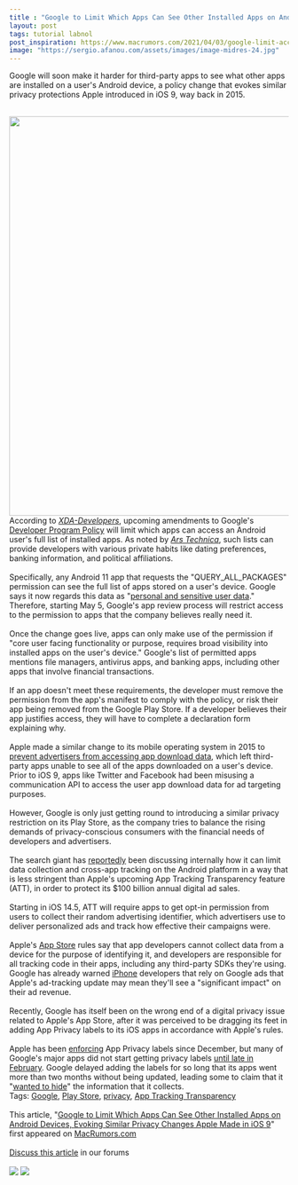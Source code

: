 ```yaml
---
title : "Google to Limit Which Apps Can See Other Installed Apps on Android Devices, Evoking Similar Privacy Changes Apple Made in iOS 9"
layout: post
tags: tutorial labnol
post_inspiration: https://www.macrumors.com/2021/04/03/google-limit-access-installed-android-apps-ios-9/
image: "https://sergio.afanou.com/assets/images/image-midres-24.jpg"
---
```


Google will soon make it harder for third-party apps to see what other apps are installed on a user's Android device, a policy change that evokes similar privacy protections Apple introduced in iOS 9, way back in 2015.
<br/>

<br/>
<img src="https://images.macrumors.com/article-new/2021/03/play-store-google.jpeg" alt="" width="1280" height="720" class="aligncenter size-full wp-image-789157" />
<br/>
According to <em><a href="https://www.xda-developers.com/google-is-restricting-which-apps-can-see-the-other-installed-apps-on-your-device/">XDA-Developers</a></em>, upcoming amendments to Google's <a href="https://support.google.com/googleplay/android-developer/answer/10446026?hl=en">Developer Program Policy</a> will limit which apps can access an Android user's full list of installed apps. As noted by <em><a href="https://arstechnica.com/gadgets/2021/04/new-play-store-rules-block-most-apps-from-scanning-your-entire-app-list/">Ars Technica</a></em>, such lists can provide developers with various private habits like dating preferences, banking information, and political affiliations. 
<br/>

<br/>
Specifically, any Android 11 app that requests the "QUERY_ALL_PACKAGES" permission can see the full list of apps stored on a user's device. Google says it now regards this data as "<a href="https://support.google.com/googleplay/android-developer/answer/10144311?visit_id=637529906115169103-1524561010&rd=1">personal and sensitive user data</a>." Therefore, starting May 5, Google's app review process will restrict access to the permission to apps that the company believes really need it.
<br/>

<br/>
Once the change goes live, apps can only make use of the permission if "core user facing functionality or purpose, requires broad visibility into installed apps on the user's device." Google's list of permitted apps mentions file managers, antivirus apps, and banking apps, including other apps that involve financial transactions.
<br/>

<br/>
If an app doesn't meet these requirements, the developer must remove the permission from the app's manifest to comply with the policy, or risk their app being removed from the Google Play Store. If a developer believes their app justifies access, they will have to complete a declaration form explaining why.
<br/>

<br/>
Apple made a similar change to its mobile operating system in 2015 to <a href="https://www.macrumors.com/2015/06/24/ios-9-policy-change-advertising-privacy/">prevent advertisers from accessing app download data</a>, which left third-party apps unable to see all of the apps downloaded on a user's device. Prior to iOS 9, apps like Twitter and Facebook had been misusing a communication API to access the user app download data for ad targeting purposes.
<br/>

<br/>
However, Google is only just getting round to introducing a similar privacy restriction on its Play Store, as the company tries to balance the rising demands of privacy-conscious consumers with the financial needs of developers and advertisers. 
<br/>

<br/>
The search giant has <a href="https://www.bloomberg.com/news/articles/2021-02-04/google-explores-alternative-to-apple-s-new-anti-tracking-feature">reportedly</a> been discussing internally how it can limit data collection and cross-app tracking on the Android platform in a way that is less stringent than Apple's upcoming App Tracking Transparency feature (ATT), in order to protect its &#36;100 billion annual digital ad sales.
<br/>

<br/>
Starting in iOS 14.5, ATT will require apps to get opt-in permission from users to collect their random advertising identifier, which advertisers use to deliver personalized ads and track how effective their campaigns were. 
<br/>

<br/>
Apple's <a href="https://www.macrumors.com/guide/app-store/">App Store</a> rules say that app developers cannot collect data from a device for the purpose of identifying it, and developers are responsible for all tracking code in their apps, including any third-party SDKs they're using. Google has already warned <a href="https://www.macrumors.com/guide/iphone/">iPhone</a> developers that rely on Google ads that Apple's ad-tracking update may mean they'll see a "significant impact" on their ad revenue.
<br/>

<br/>
Recently, Google has itself been on the wrong end of a digital privacy issue related to Apple's &zwnj;App Store&zwnj;, after it was perceived to be dragging its feet in adding App Privacy labels to its iOS apps in accordance with Apple's rules. 
<br/>

<br/>
Apple has been <a href="https://www.macrumors.com/2020/12/14/app-store-privacy-labels-ios-14-3/">enforcing</a> App Privacy labels since December, but many of Google's major apps did not start getting privacy labels <a href="https://www.macrumors.com/2021/02/22/google-gmail-app-privacy-labels/">until late in February</a>. Google delayed adding the labels for so long that its apps went more than two months without being updated, leading some to claim that it "<a href="https://www.macrumors.com/2021/03/15/duckduckgo-google-search-spying-on-users/">wanted to hide</a>" the information that it collects. <div class="linkback">Tags: <a href="https://www.macrumors.com/guide/google/">Google</a>, <a href="https://www.macrumors.com/guide/play-store/">Play Store</a>, <a href="https://www.macrumors.com/guide/privacy/">privacy</a>, <a href="https://www.macrumors.com/guide/app-tracking-transparency/">App Tracking Transparency</a></div><br/>This article, &quot;<a href="https://www.macrumors.com/2021/04/03/google-limit-access-installed-android-apps-ios-9/">Google to Limit Which Apps Can See Other Installed Apps on Android Devices, Evoking Similar Privacy Changes Apple Made in iOS 9</a>&quot; first appeared on <a href="https://www.macrumors.com">MacRumors.com</a><br/><br/><a href="https://forums.macrumors.com/threads/google-to-limit-which-apps-can-see-other-installed-apps-on-android-devices-evoking-similar-privacy-changes-apple-made-in-ios-9.2290492/">Discuss this article</a> in our forums<br/><br/><div class="feedflare">
<a href="http://feeds.macrumors.com/~ff/MacRumors-All?a=yG9-WC0ypDU:yt2zNeCpoac:6W8y8wAjSf4"><img src="http://feeds.feedburner.com/~ff/MacRumors-All?d=6W8y8wAjSf4" border="0"></img></a> <a href="http://feeds.macrumors.com/~ff/MacRumors-All?a=yG9-WC0ypDU:yt2zNeCpoac:qj6IDK7rITs"><img src="http://feeds.feedburner.com/~ff/MacRumors-All?d=qj6IDK7rITs" border="0"></img></a>
</div><img src="http://feeds.feedburner.com/~r/MacRumors-All/~4/yG9-WC0ypDU" height="1" width="1" alt=""/>